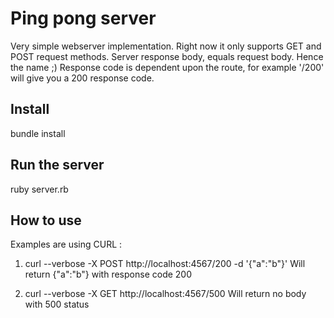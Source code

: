 # Ping pong server

Very simple webserver implementation.
Right now it only supports GET and POST request methods.
Server response body, equals request body. Hence the name ;)
Response code is dependent upon the route, for example '/200' will give you a 200 response code.

## Install

bundle install

## Run the server

ruby server.rb

## How to use

Examples are using CURL :

1. curl --verbose -X POST http://localhost:4567/200 -d '{"a":"b"}'
   Will return {"a":"b"} with response code 200

2. curl --verbose -X GET http://localhost:4567/500
   Will return no body with 500 status

